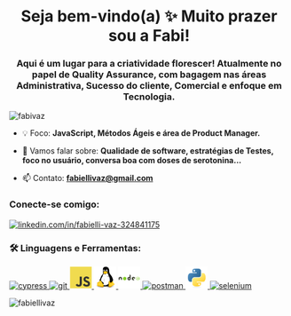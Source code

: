 <h1 align="center">Seja bem-vindo(a) ✨ Muito prazer sou a Fabi! </h1>
<h3 align="center">Aqui é um lugar para a criatividade florescer! Atualmente no papel de  Quality Assurance, com bagagem nas áreas Administrativa,  Sucesso do cliente, Comercial e enfoque em Tecnologia.</h3>

<p align="left"> <img src="https://komarev.com/ghpvc/?username=fabivaz&label=views&color=000000&style=plastic" alt="fabivaz" /> </p>

- 💡 Foco: **JavaScript, Métodos Ágeis e área de Product Manager.**

- 💬 Vamos falar sobre: **Qualidade de software, estratégias de Testes, foco no usuário, conversa boa com doses de serotonina...**

- 📫 Contato: **fabiellivaz@gmail.com**


<h3 align="left">Conecte-se comigo:</h3>
<p align="left">
<a href="https://linkedin.com/in/linkedin.com/in/fabielli-vaz" target="blank"><img align="center" src="https://raw.githubusercontent.com/rahuldkjain/github-profile-readme-generator/master/src/images/icons/Social/linked-in-alt.svg" alt="linkedin.com/in/fabielli-vaz-324841175" height="30" width="40" /></a>
</p>

<h3 align="left">🛠️ Linguagens e Ferramentas:</h3>

<p align="left"> <a href="https://www.cypress.io" target="_blank" rel="noreferrer"> <img src="https://raw.githubusercontent.com/simple-icons/simple-icons/6e46ec1fc23b60c8fd0d2f2ff46db82e16dbd75f/icons/cypress.svg" alt="cypress" width="40" height="40"/> </a> <a href="https://git-scm.com /" target="_blank" rel="noreferrer"> <img src="https://www.vectorlogo.zone/logos/git-scm/git-scm-icon.svg" alt="git" width=" 40" height="40"/> </a> <a href="https://developer.mozilla.org/en-US/docs/Web/JavaScript" target="_blank" rel="noreferrer"> <img src="https://raw.githubusercontent.com/devicons/devicon/master/icons/javascript/javascript-original.svg" alt="javascript" width="40" height="40"/> </a > <a href="https://www.linux.org/" target="_blank" rel="noreferrer"> <img src="https://raw.githubusercontent.com/devicons/devicon/master/icons/linux/linux-original.svg" alt="linux" width="40" height="40"/> </a> <a href="https://nodejs.org" target="_blank" rel= "noreferrer"> <img src="https://raw.githubusercontent.com/devicons/devicon/master/icons/nodejs/nodejs-original-wordmark.svg" alt="nodejs" width="40" height="40"/> </a> <a href="https://postman.com" target="_blank" rel="noreferrer"> <img src="https://www.vectorlogo.zone/logos/getpostman/getpostman-icon.svg" alt="postman" width="40" height="40"/> </a> <a href="https://www.python.org" target="_blank" rel= "noreferrer"> <img src="https://raw.githubusercontent.com/devicons/devicon/master/icons/python/python-original.svg" alt="python" width="40" height="40" /> </a> <a href="https://www.selenium.dev" target="_blank" rel="noreferrer"> <img src="https://raw.githubusercontent.com/detain/svg-logos/780f25886640cef088af994181646db2f6b1a3f8/svg/selenium-logo.svg" alt="selenium" width="40" height="40"/> </a> </p>

<p><img align="left" src="https://github-readme-stats.vercel.app/api/top-langs?username=fabiellivaz&show_icons=true&locale=en&layout=compact" alt="fabiellivaz" /> </p>



